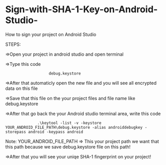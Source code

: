 # Sign-with-SHA-1-Key-on-Android-Studio-
How to sign your project on Android Studio 


STEPS:

=>Open your project in android studio and open terminal

=>Type this code 

                       debug.keystore
                       
                       
=>After that automaticly open the new file and  you will see all encrypted data on this file

=>Save that this file on the your project files and file name like debug.keystore

=>After that go back the your Android studio terminal area, write this code


                  .\keytool -list -v -keystore YOUR_ANDROID_FILE_PATH\debug.keystore -alias androiddebugkey -storepass android -keypass android

Note: YOUR_ANDROID_FILE_PATH => This your project path we want that this path because we save debug.keystore file on this path!



=>After that you will see your uniqe SHA-1 fingerprint on your project!








